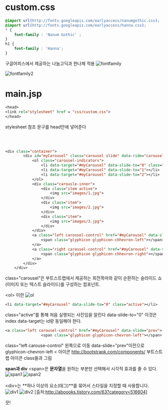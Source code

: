 # custom.css
```css
@import url(http://fonts.googleapis.com/earlyaccess/nanumgothic.css);
@import url(http://fonts.googleapis.com/earlyaccess/hanna.css);
* {
	font-family : 'Nanum Gothic' ;	
}
h1 {
	font-family : 'Hanna';
}
```
구글어피스에서 제공하는 나눔고딕과 한나체 적용
![fontfamily](https://user-images.githubusercontent.com/41488792/46370741-6a58ea80-c6c1-11e8-810c-f917956ea3e0.PNG)

![fontfamily2](https://user-images.githubusercontent.com/41488792/46370760-79d83380-c6c1-11e8-9347-6cb4d15c69d8.PNG)

# main.jsp

```jsp
<head>
<link rel="stylesheet" href = "css/custom.css">
</head>
```
stylesheet 참조 문구를 head안에 넣어준다


<br>
<br>

```jsp
<div class="container">
		<div id="myCarousel" class="carousel slide" data-ride="carousel">
			<ol class="carousel-indicators">
				<li data-target="#myCarousel" data-slide-to="0" class="active"></li>
				<li data-target="#myCarousel" data-slide-to="1"></li>
				<li data-target="#myCarousel" data-slide-to="2"></li>
			</ol>
			<div class="carousle-inner">
				<div class="item active">
					<img src="images/1.jpg">
				</div>
				<div class="item">
					<img src="images/2.jpg">
				</div>
				<div class="item">
					<img src="images/3.jpg">
				</div>
			</div>
			<a class="left carousel-control" href="#myCarousel" data-slide="prev">
				<span class="glyphicon glyphicon-chhevron-left"></span>
			</a>
			<a class="right carousel-control" href="#myCarousel" data-slide="next">
				<span class="glyphicon glyphicon-chhevron-right"></span>
			</a>
		</div>
	</div>
```
class="carousel"은
부트스트랩에서 제공하는 회전목마와 같이 순환하는 슬라이드 쇼(이미지 또는 텍스트 슬라이드)를 구성하는 컴포넌트.

&lt;ol> 이란
![ol](https://user-images.githubusercontent.com/41488792/46371349-13541500-c6c3-11e8-92bd-82f9b541d627.PNG)

```jsp
<li data-target="#myCarousel" data-slide-to="0" class="active"></li>
```
class="active"를 통해 처음 실행되는 사진임을 알린다
data-slide-to="0"
이것은 index
data-target는 id랑 동일해야 한다.

```jsp
<a class="left carousel-control" href="#myCarousel" data-slide="prev">
				<span class="glyphicon glyphicon-chevron-left"></span>
```
class="left carouse-control" 왼쪽으로 이동 
data-slide="prev"이전으로
glyphicon-chevron-left
&lt; 아이콘
http://bootstrapk.com/components/
부트스트랩 아이콘 class들과 그림

**span과 div**
&lt;span>은 **문자열**을 원하는 부분만 선택해서 시각적 효과를 줄 수 있다.
![span1](https://user-images.githubusercontent.com/41488792/46372640-b2c6d700-c6c6-11e8-8c2c-22e9e92004fd.PNG)
![span2](https://user-images.githubusercontent.com/41488792/46372664-c2deb680-c6c6-11e8-9cab-043aaa39504f.PNG)
<br>
<br>
&lt;div>는 **하나 이상의 요소(태그)**를 묶어서 스타일을 지정할 때 사용합니다.<br>
![div1](https://user-images.githubusercontent.com/41488792/46372800-1cdf7c00-c6c7-11e8-8b23-0e1e34963953.PNG)
![div2](https://user-images.githubusercontent.com/41488792/46372825-2963d480-c6c7-11e8-8e25-53a0940c42f2.PNG)
[출처:http://aboooks.tistory.com/63?category=516604]

끗!
